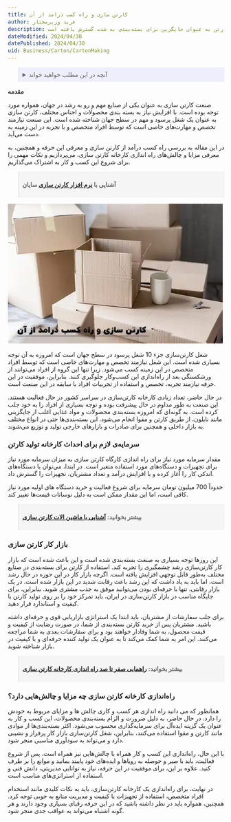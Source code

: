 ```yaml
---
title: کارتن سازی و راه کسب درامد از آن
author: فربد وزیرمختار
description: مقاله‌ای با عنوان "کارتن سازی و راه کسب درآمد از آن" به بررسی صنعت کارتن سازی و اهمیت آن در جهان می‌پردازد. این صنعت به عنوان یک شغل پرسود و مهم در سطح جهان شناخته شده است، زیرا با افزایش نیاز به بسته‌بندی محصولات و اجناس مختلف، استفاده از کارتن به عنوان جایگزین برای بسته‌بندی به شدت گسترش یافته است.
dateModified: 2024/04/30
datePublished: 2024/04/30
uid: Business/Carton/CartonMaking
---
```


<blockquote style="background-color:#eeeefc; padding:0.5rem">
<details>
  <summary>آنچه در این مطلب خواهید خواند</summary>
  <ul>
     <li>سرمایه‌ی لازم برای احداث کارخانه تولید کارتن</li>
    <li>بازار کار کارتن سازی</li>
    <li>راه‌اندازی کارخانه‌ کارتن سازی چه مزایا و چالش‌هایی دارد؟</li>
  </ul>
</details>
</blockquote>

**مقدمه**

صنعت کارتن سازی به عنوان یکی از صنایع مهم و رو به رشد در جهان، همواره مورد توجه بوده است. با افزایش نیاز به بسته بندی محصولات و اجناس مختلف، کارتن سازی به عنوان یک شغل پرسود و مهم در سطح جهان شناخته شده است. این صنعت نیازمند تخصص و مهارت‌های خاصی است که توسط افراد متخصص و با تجربه در این زمینه به دست می‌آید.

در این مقاله به بررسی راه کسب درآمد از کارتن سازی و معرفی این حرفه و همچنین، به معرفی مزایا و چالش‌های راه اندازی کارخانه کارتن سازی، می‌پردازیم و نکات مهمی را برای شروع این کسب و کار به اشتراک می‌گذاریم.

<blockquote style="background-color:#f5f5f5; padding:0.5rem">
<p><strong>آشنایی با <a href="https://www.hooshkar.com/Software/PrintingAndPackaging/Package/Carton" target="_blank"> نرم افزار کارتن سازی</a> سایان</p></strong></blockquote>

![کارتن سازی و راه کسب درآمد از آن](./Images/WhatIsCartonMaking.webp)

شغل کارتن‌سازی جزء 10 شغل پرسود در سطح جهان است که امروزه به آن توجه بسیاری شده است. این شغل نیازمند تخصص و مهارت‌های خاصی است که توسط افراد متخصص در این زمینه کسب می‌شود. زیرا تنها این گروه از افراد می‌توانند از ورشکستگی بعد از راه‌اندازی این کسب‌وکار جلوگیری کنند. بنابراین، موفقیت در این حرفه نیازمند تجربه، تخصص و استفاده از تجربیات افراد با سابقه در این صنعت است. 

در حال حاضر، تعداد زیادی کارخانه کارتن‌سازی در سراسر کشور در حال فعالیت هستند. این صنعت به طور مداوم در حال پیشرفت بوده و توجه بسیاری از افراد را به خود جلب کرده است. به گونه‌ای که امروزه بسته‌بندی محصولات و مواد غذایی اغلب از جایگزینی مانند نایلون، از طریق کارتن و مقوا انجام می‌شود. این بسته‌بندی‌ها حتی در انواع مختلف به بازار داخلی و همچنین برای صادرات و بازارهای خارجی تولید و توزیع می‌شوند.

### سرمایه‌ی لازم برای احداث کارخانه تولید کارتن

مقدار سرمایه مورد نیاز برای راه اندازی کارگاه کارتن سازی به میزان سرمایه مورد نیاز برای تجهیزات و دستگاه‌های مورد استفاده متغیر است. در ابتدا، می‌توان با دستگاه‌های اندکی کار را آغاز کرده و با افزایش درآمد و تعداد مشتریان، تجهیزات را گسترش داد. 

حدوداً 700 میلیون تومان سرمایه برای شروع فعالیت و خرید دستگاه های اولیه مورد نیاز کافی است، اما این مقدار ممکن است به دلیل نوسانات قیمت‌ها تغییر کند.

<blockquote style="background-color:#f5f5f5; padding:0.5rem">
<p><strong>بیشتر بخوانید: <a href="https://www.hooshkar.com/Wiki/Business/CartonIndustryMachinery" target="_blank">آشنایی با ماشین الات کارتن سازی</a></p></strong></blockquote>


### بازار کار کارتن سازی

این روزها توجه بسیاری به صنعت بسته‌بندی شده است و این باعث شده است که بازار کار کارتن‌سازی رشد چشمگیری را تجربه کند. استفاده از کارتن برای بسته‌بندی در صنایع مختلف به‌طور قابل توجهی افزایش یافته است.
اگرچه بازار کار در این حوزه در حال رشد است، اما باید به یاد داشت که این رشد باعث رقابت شدید در این بازار شده است. در یک بازار رقابتی، تنها با حرفه‌ای بودن می‌توانید موفق به جذب مشتری شوید.
بنابراین، برای جایگاه مناسب در بازار کارتن‌سازی در ایران، باید تمرکز خود را بر روی تولید کارتن با کیفیت و استاندارد قرار دهید.

برای جلب سفارشات از مشتریان، باید ابتدا یک استراتژی بازاریابی قوی و حرفه‌ای داشته باشید. مشتریان پس از خرید کارتن بسته‌بندی از شما، در صورت رضایت از کیفیت و قیمت محصول، به شما وفادار خواهند بود و برای سفارشات بعدی به شما مراجعه می‌کنند. این امر به شما کمک می‌کند تا به عنوان یک تولید کننده حرفه‌ای و با کیفیت در بازار شناخته شوید.


<blockquote style="background-color:#f5f5f5; padding:0.5rem">
<p><strong>بیشتر بخوانید: <a href="https://www.hooshkar.com/Wiki/Business/CartonIndustryMachinery" target="_blank">راهمایی صفر تا صد راه اندازی کارخانه کارتن سازی</a></p></strong></blockquote>


### راه‌اندازی کارخانه‌ کارتن سازی چه مزایا و چالش‌هایی دارد؟

همانطور که می دانید راه اندازی هر کسب و کاری چالش ها و مزایای مربوط به خودش را دارد. در حال حاضر، به دلیل ضرورت و الزام بسته‌بندی محصولات، این کسب و کار به عنوان یک گزینه ایده‌آل برای سرمایه‌گذاری محسوب می‌شود. اکثر بسته‌بندی‌ها از موادی مانند کارتن و مقوا استفاده می‌کنند، بنابراین، شغل کارتن‌سازی بازار کار پرفراز و نشیبی دارد و می‌تواند به سودآوری مناسبی منجر شود.

با این حال، راه‌اندازی این کسب و کار همراه با چالش‌هایی نیز همراه است. پس از شروع فعالیت، باید با صبر و حوصله به رویاها و ایده‌های خود پایبند بمانید و موانع را بر طرف کنید. علاوه بر این، برای موفقیت در این حرفه، نیاز به توانایی مدیریتی، دانش فنی و استفاده از استراتژی‌های مناسب است.

در نهایت، برای راه‌اندازی یک کارخانه کارتن‌سازی، باید به نکات کلیدی مانند استخدام افراد متخصص، استفاده از تجهیزات با کیفیت و مدیریت منابع به خوبی توجه کرد. همچنین، همواره باید در نظر داشته باشید که در این حرفه رقبای بسیاری وجود دارند و هر گونه اشتباه می‌تواند به عواقب جدی منجر شود.
